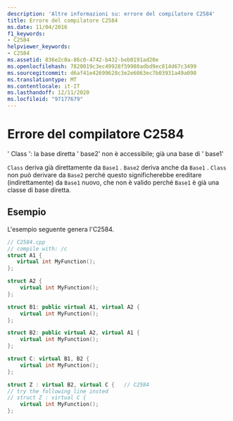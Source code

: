 ```yaml
---
description: 'Altre informazioni su: errore del compilatore C2584'
title: Errore del compilatore C2584
ms.date: 11/04/2016
f1_keywords:
- C2584
helpviewer_keywords:
- C2584
ms.assetid: 836e2c0a-86c0-4742-b432-beb0191ad20e
ms.openlocfilehash: 7820019c3ec49928f59980adbd9ec814d67c3499
ms.sourcegitcommit: d6af41e42699628c3e2e6063ec7b03931a49a098
ms.translationtype: MT
ms.contentlocale: it-IT
ms.lasthandoff: 12/11/2020
ms.locfileid: "97177679"
---
```

# <a name="compiler-error-c2584"></a>Errore del compilatore C2584

' Class ': la base diretta ' base2' non è accessibile; già una base di ' base1'

`Class` deriva già direttamente da `Base1` . `Base2` deriva anche da `Base1` . `Class` non può derivare da `Base2` perché questo significherebbe ereditare (indirettamente) da `Base1` nuovo, che non è valido perché `Base1` è già una classe di base diretta.

## <a name="example"></a>Esempio

L'esempio seguente genera l'C2584.

```cpp
// C2584.cpp
// compile with: /c
struct A1 {
   virtual int MyFunction();
};

struct A2 {
    virtual int MyFunction();
};

struct B1: public virtual A1, virtual A2 {
    virtual int MyFunction();
};

struct B2: public virtual A2, virtual A1 {
    virtual int MyFunction();
};

struct C: virtual B1, B2 {
    virtual int MyFunction();
};

struct Z : virtual B2, virtual C {   // C2584
// try the following line insted
// struct Z : virtual C {
    virtual int MyFunction();
};
```
